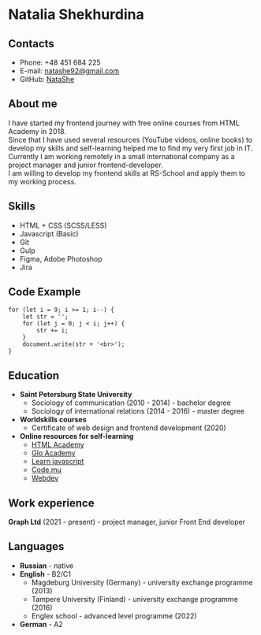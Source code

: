 # Natalia Shekhurdina
## **Contacts**
* Phone: +48 451 684 225
* E-mail: natashe92@gmail.com
* GitHub: [NataShe](https://github.com/NataShe/)
## **About me**
I have started my frontend journey with free online courses from HTML Academy in 2018.  
Since that I have used several resources (YouTube videos, online books) to develop my skills and self-learning helped me to find my very first job in IT.  
Currently I am working remotely in a small international company as a project manager and junior frontend-developer.  
I am willing to develop my frontend skills at RS-School and apply them to my working process.

## **Skills**
* HTML + CSS (SCSS/LESS)
* Javascript (Basic)
* Git
* Gulp
* Figma, Adobe Photoshop
* Jira
## **Code Example**
```
for (let i = 9; i >= 1; i--) {
    let str = '';
    for (let j = 0; j < i; j++) {
        str += i;
    }
    document.write(str + '<br>');
}
```
## **Education**
* **Saint Petersburg State University**
	+ Sociology of communication (2010 - 2014) - bachelor degree
	+ Sociology of international relations (2014 - 2016) - master degree
* **Worldskills courses**
	+ Certificate of web design and frontend development (2020)
* **Online resources for self-learning**
	+ [HTML Academy](https://htmlacademy.ru/)
	+ [Glo Academy](https://glo.academy/)
	+ [Learn javascript](https://learn.javascript.ru/)
	+ [Code.mu](https://code.mu/en/javascript/book/prime/)
	+ [Webdev](https://www.youtube.com/c/itgid)
## **Work experience**
**Graph Ltd** (2021 - present) - project manager, junior Front End developer
## **Languages**
* **Russian** - native
* **English** - B2/C1
	* Magdeburg University (Germany) - university exchange programme (2013)
	* Tampere University (Finland) - university exchange programme (2016)
	* Englex school - advanced level programme (2022)
* **German** - A2